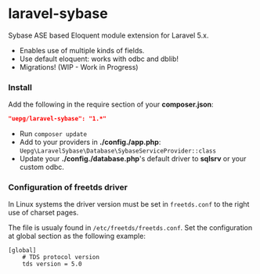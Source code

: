 # laravel-sybase
Sybase ASE based Eloquent module extension for Laravel 5.x.
- Enables use of multiple kinds of fields.
- Use default eloquent: works with odbc and dblib!
- Migrations! (WIP - Work in Progress)

### Install

Add the following in the require section of your **composer.json**: 

```json
"uepg/laravel-sybase": "1.*"
```

- Run ``composer update``
- Add to your providers in **./config./app.php**: ``Uepg\LaravelSybase\Database\SybaseServiceProvider::class``
- Update your **./config./database.php**'s default driver to **sqlsrv** or your custom odbc.
 
### Configuration of freetds driver

In Linux systems the driver version must be set in `freetds.conf` to the right use of charset pages.

The file is usualy found in `/etc/freetds/freetds.conf`. Set the configuration at global section as the following example:

    [global]
        # TDS protocol version
        tds version = 5.0
